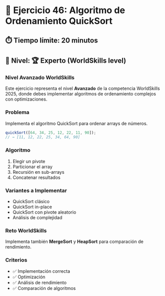 # 🧩 Ejercicio 46: Algoritmo de Ordenamiento QuickSort

## ⏱️ **Tiempo límite: 20 minutos**

## 🎯 **Nivel: 🏆 Experto (WorldSkills level)**

### **Nivel Avanzado WorldSkills**

Este ejercicio representa el nivel **Avanzado** de la competencia WorldSkills 2025, donde debes implementar algoritmos de ordenamiento complejos con optimizaciones.

### **Problema**

Implementa el algoritmo QuickSort para ordenar arrays de números.

```javascript
quickSort([64, 34, 25, 12, 22, 11, 90]);
// → [11, 12, 22, 25, 34, 64, 90]
```

### **Algoritmo**

1. Elegir un pivote
2. Particionar el array
3. Recursión en sub-arrays
4. Concatenar resultados

### **Variantes a Implementar**

- QuickSort clásico
- QuickSort in-place
- QuickSort con pivote aleatorio
- Análisis de complejidad

### **Reto WorldSkills**

Implementa también **MergeSort** y **HeapSort** para comparación de rendimiento.

### **Criterios**

- ✅ Implementación correcta
- ✅ Optimización
- ✅ Análisis de rendimiento
- ✅ Comparación de algoritmos
